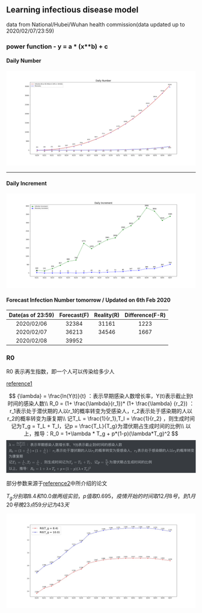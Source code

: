 ## Learning infectious disease model

data from National/Hubei/Wuhan health commission(data updated up to  2020/02/07/23:59)

### power function - y = a * (x**b) + c 
#### Daily Number
![2019nCoV](./resources/2019nCoV.jpg)

------


#### Daily Increment
![2019nCoV_inc](./resources/2019nCoV_inc.png)


#### Forecast Infection Number tomorrow / Updated on 6th Feb 2020

Date(as of 23:59) | Forecast(F) | Reality(R) | Difference(F-R) 
:------------------: | :------------: | :----------: | :---------------: 
2020/02/06 | 32384 |31161|1223
2020/02/07 | 36213 |34546|1667
2020/02/08 | 39952 ||



### R0 

R0 表示再生指数，即一个人可以传染给多少人

[reference1](https://zhuanlan.zhihu.com/p/104091330?from=timeline)

$$
{\lambda} = \frac{ln(Y(t)}{t} ：表示早期感染人数增长率，Y(t)表示截止到t时间的感染人数\\
R_0 = (1+ \frac{\lambda}{r_1})* (1+ \frac{\lambda} {r_2}) ：r_1表示处于潜伏期的人以r_1的概率转变为受感染人，r_2表示处于感染期的人以r_2的概率转变为康复期\\
记T_L = \frac{1}{r_1},T_I = \frac{1}{r_2} ，则生成时间记为T_g = T_L + T_I，记p = \frac{T_L}{T_g}为潜伏期占生成时间的比例\\
以上，推导：R_0 = 1+\lambda * T_g + p*(1-p)(\lambda*T_g)^2
$$
![formula](./resources/math.png)

部分参数来源于[reference2](https://www.kechuang.org/t/85075)中所介绍的论文

$T_g 分别取8.4 和10.0 做两组实验，p值取0.695，疫情开始的时间取12月8号，到1月20号晚23点59分记为43天$

![2019nCoV](./resources/2019nCoV_R0.jpg)

